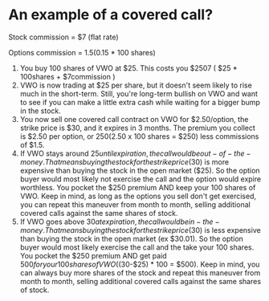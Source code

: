 # An example of a covered call?
Stock commission   = $7   (flat rate)

Options commission = $1.5 ($0.15 * 100 shares)
1. You buy 100 shares of VWO at $25.  This costs you $2507 ( $25 * 100shares + $7commission )
2. VWO is now trading at $25 per share, but it doesn't seem likely to rise much in the short-term.  Still, you're long-term bullish on VWO and want to see if you can make a little extra cash while waiting for a bigger bump in the stock.
3. You now sell one covered call contract on VWO for $2.50/option, the strike price is $30, and it expires in 3 months.  The premium you collect is $2.50 per option, or $250 ($2.50 x 100 shares = $250) less commissions of $1.5.
4. If VWO stays around $25 until expiration, the call would be out-of-the-money.  That means buying the stock for the strike price ($30) is more expensive than buying the stock in the open market ($25).  So the option buyer would most likely not exercise the call and the option would expire worthless.  You pocket the $250 premium AND keep your 100 shares of VWO.  Keep in mind, as long as the options you sell don't get exercised, you can repeat this maneuver from month to month, selling additional covered calls against the same shares of stock.
5. If VWO goes above $30 at expiration, the call would be in-the-money.  That means buying the stock for the strike price ($30) is less expensive than buying the stock in the open market (ex $30.01).  So the option buyer would most likely exercise the call and the take your 100 shares.  You pocket the $250 premium AND get paid $500 for your 100 shares of VWO ( ($30-$25) * 100 = $500).  Keep in mind, you can always buy more shares of the stock and repeat this maneuver from month to month, selling additional covered calls against the same shares of stock.
